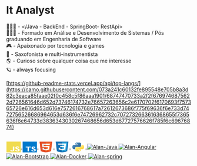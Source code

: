 # It Analyst

👨🏽‍💻 - </Java - BackEnd - SpringBoot- RestApi> <br>
👨🏽‍🎓 - Formado em Análise e Desenvolvimento de Sistemas / Pós graduando em Engenharia de Software<br>
🎮 - Apaixonado por tecnologia e games<br>
🎷 - Saxofonista e multi-instrumentista<br>
🌎 - Curioso sobre qualquer coisa que me interesse<br>
🪐 - always focusing <br>


[https://github-readme-stats.vercel.app/api/top-langs/](https://camo.githubusercontent.com/073a241c60132fe895548e705b8a3d82c3eaca85faae02f0c458c5f86aaa1901/68747470733a2f2f6769746875622d726561646d652d73746174732e76657263656c2e6170702f6170693f757365726e616d653d616e7572616768617a72612673686f775f69636f6e733d7472756526686964653d636f6e74726962732c7072732663616368655f7365636f6e64733d3836343030267468656d653d67727576626f785f6c69676874)
 
   <div align="center">
     <a href="https://github.com/AlanSSoares92">
   <!--  <img height="180em" src="https://github-readme-stats.vercel.app/api?username=AlanSSoares92&show_icons=true&theme=merko&include_all_commits=true&count_private=true"/> -->
  </div>

   <div style="display: inline_block; align: center"><br>
      <img align="center" alt="Alan-Js" title="JavaScript" height="30" width="40" src="https://raw.githubusercontent.com/devicons/devicon/master/icons/javascript/javascript-plain.svg">
      <img align="center" alt="Alan-Ts" title="TypeScript" height="30" width="40" src="https://raw.githubusercontent.com/devicons/devicon/master/icons/typescript/typescript-plain.svg">
      <img align="center" alt="Alan-HTML" title="HTML5" height="30" width="40" src="https://raw.githubusercontent.com/devicons/devicon/master/icons/html5/html5-original.svg">
      <img align="center" alt="Alan-CSS" height="30" title="CSS3" width="40" src="https://raw.githubusercontent.com/devicons/devicon/master/icons/css3/css3-original.svg">
      <img align="center" alt="Alan-Python" height="30" title="Python" width="40" src="https://raw.githubusercontent.com/devicons/devicon/master/icons/python/python-original.svg">
      <img align="center" alt="Alan-Java" height="40" width="40" title="Java" src="https://cdn.jsdelivr.net/gh/devicons/devicon/icons/java/java-original-wordmark.svg">
      <img align="center" alt="Alan-Angular" height="30" width="40" title="Angular" src="https://cdn.jsdelivr.net/gh/devicons/devicon/icons/angularjs/angularjs-original.svg" >
      <img align="center" alt="Alan-Bootstrap" height="30" width="40" title="Bootstrap" src="https://cdn.jsdelivr.net/gh/devicons/devicon/icons/bootstrap/bootstrap-plain-wordmark.svg">
      <img align="center" alt="Alan-Docker" height="30" width="40" title="Docker" src="https://cdn.jsdelivr.net/gh/devicons/devicon/icons/docker/docker-original-wordmark.svg">
      <img align="center" alt="Alan-spring" height="40" width="40" title="Spring" src="https://cdn.jsdelivr.net/gh/devicons/devicon@latest/icons/spring/spring-original-wordmark.svg" />
   </div>
